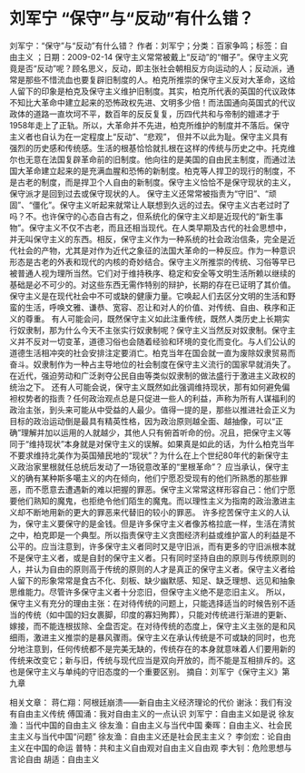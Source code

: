 # 刘军宁  “保守”与“反动”有什么错？

刘军宁：“保守”与“反动”有什么错？
作者：刘军宁；分类：百家争鸣；标签：自由主义 ；日期：2009-02-14
保守主义常常被戴上“反动”的“帽子”。保守主义究竟是否“反动”呢？顾名思义，反动，即主张社会朝相反方向运动的人；反动派，通常是那些不惜流血也要复辟旧制度的人。柏克所推崇的保守主义反对大革命，这给人留下的印象是柏克及保守主义维护旧制度。其实，柏克所代表的英国的代议政体不知比大革命中建立起来的恐怖政权先进、文明多少倍！而法国通向英国式的代议政体的道路一直坎坷不平，数百年的反反复复，历四代共和与帝制的嬗递才于1958年走上了正轨。所以，大革命并不先进，柏克所维护的制度并不落后。保守主义者也自认为在一定程度上“反动”、“悲观”， 但并不以此为耻。保守主义具有强烈的历史感和传统感。生活的根基恰恰就扎根在这样的传统与历史之中。托克维尔也无意在法国复辟革命前的旧制度。他向往的是美国的自由民主制度，而通过法国大革命建立起来的是充满血腥和恐怖的新制度。柏克等人捍卫的现行的制度，不是古老的制度，而是捍卫个人自由的新制度。保守主义恰恰不是保守现状的主义，保守派才是回到过去或保守现状的人。
保守主义还常常被指责为“守旧”、“顽固”、“僵化”。保守主义听起来就常让人联想到久远的过去。保守主义古老过时了吗？不。也许保守的心态自古有之，但系统化的保守主义却是近现代的“新生事物”。保守主义不仅不古老，而且还相当现代。在人类早期及古代的社会思想中，并无叫保守主义的东西。相反，保守主义作为一种系统的社会政治信条，完全是近代社会的产物，尤其是对作为近代之象征的法国大革命的一种反应。作为一种意识形态是古老的外表和现代的内核的奇妙结合。保守主义所推崇的传统、习俗等早已被普通人视为理所当然。它们对于维持秩序、稳定和安全等文明生活所赖以继续的基础是必不可少的。对这些东西无需作特别的辩护，长期的存在已证明了其价值。保守主义是在现代社会中不可或缺的健康力量。它唤起人们去区分文明的生活和野蛮的生活，呼唤文雅、谦恭、宽容、忍让和对人的价值、对传统、自由、秩序和正义的尊重。
有人可能会问，既然保守主义如此注重传统，既然人类历史上长期实行奴隶制，那为什么今天不主张实行奴隶制呢？保守主义当然反对奴隶制。保守主义并不反对一切变革，道德习俗也会随着经验和环境的变化而变化。与人们公认的道德生活相冲突的社会安排注定要消亡。柏克当年在国会就一直为废除奴隶贸易而奋斗。奴隶制作为一种占主导地位的社会制度在保守主义流行的国家早就消失了。在近代，强迫劳动和广泛剥夺公民自由等类似奴隶制的做法盛行于激进主义政权的统治之下。
还有人可能会说，保守主义既然如此强调维持现状，那有如何避免偏袒权势者的指责？任何政治观点总是只促进一些人的利益，声称为所有人谋福利的政治主张，到头来可能从中受益的人最少。值得一提的是，那些以推进社会正义为目标的政治运动倒是最具有精英性格，因为政治原则越全面、越抽像，可以“正确”理解并加以运用的人就越少，其他人只有俯首听命的份。况且，把保守主义等同于“维持现状”本身就是对保守主义的误解。如果真是如此的话，为什么柏克当年不要求维持北美作为英国殖民地的“现状”？为什么在上个世纪80年代的新保守主义政治家里根就任总统后发动了一场锐意改革的“里根革命”？
应当承认，保守主义的确有某种斯多噶主义的内在倾向，他们宁愿忍受现有的他们所熟悉的那些罪恶，而不愿意去遭遇新的难以把握的罪恶。保守主义常常这样形容自己：他们宁愿要他们熟知的魔鬼，也拒绝令他们陌生的魔鬼。而以理性主义为指南的政治激进主义却不断地用新的更大的罪恶来代替旧的较小的罪恶。
许多挖苦保守主义的人认为，保守主义要保守的是金钱。但是许多保守主义者像苏格拉底一样，生活在清贫之中，柏克即是一个典型。所以指责保守主义贪图经济利益或维护富人的利益是不公平的。应当注意到，许多保守主义者同时又是守旧派，而有更多的守旧派根本就不是保守主义者，或是自封的保守主义者。只有同时坚持自由的原则与传统原则的人，并认为自由的原则高于传统的原则的人才是真正的保守主义者。保守主义者给人留下的形象常常是食古不化、刻板、缺少幽默感、知足、缺乏理想、远见和抽象思维能力。尽管许多保守主义者十分恋旧，但保守主义绝不是恋旧主义。
所以，保守主义有充分的理由主张：在对待传统的问题上，只能选择适当的时候告别不适当的传统（如中国的妇女裹脚，印度的寡妇殉葬），只能对传统进行渐进的更新、嫁接，而不能连根拔除、全盘否定。在对待传统的态度上，保守主义主张的是和风细雨，激进主义推崇的是暴风骤雨。保守主义在承认传统是不可或缺的同时，也充分地注意到，任何传统都不是完美无缺的，传统存在的本身就意味着人们要用新的传统来改变它；新与旧，传统与现代应当是双向开放的，而不能是互相排斥的。这也是保守主义与单纯的守旧态度的一个重要区别。
摘自：刘军宁《保守主义》第九章

相关文章：
蒋仁翔：阿根廷崩溃——新自由主义经济理论的代价
谢泳：我们有没有自由主义传统
傅国涌：我对自由主义的一点认识
刘军宁：自由主义如是说
徐友渔：当代中国的自由主义
徐友渔：自由主义与当代中国
秦晖：自由主义、社会民主主义与当代中国“问题”
徐友渔：自由主义还是社会民主主义？
李剑宏：论自由主义在中国的命运
普特：共和主义自由观对自由主义自由观
李大钊：危险思想与言论自由
胡适：自由主义
